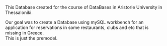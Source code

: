 This Database created for the course of DataBases in Aristorle University in Thessaloniki.  

  Our goal was to create a Database using mySQL workbench for an application for reservations in some restaurants, clubs and etc that is missing in Greece.  
  This is just the premodel.
